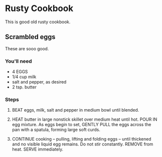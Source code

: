 # Rusty Cookbook

This is good old rusty cookbook.

## Scrambled eggs
These are sooo good.

### You'll need

- 4	EGGS
- 1/4 cup	milk
- salt and pepper, as desired
- 2 tsp.	butter

### Steps

1. BEAT eggs, milk, salt and pepper in medium bowl until blended.

2. HEAT butter in large nonstick skillet over medium heat until hot. POUR IN egg mixture. As eggs begin to set, GENTLY PULL the eggs across the pan with a spatula, forming large soft curds.

3. CONTINUE cooking – pulling, lifting and folding eggs – until thickened and no visible liquid egg remains. Do not stir constantly. REMOVE from heat. SERVE immediately.